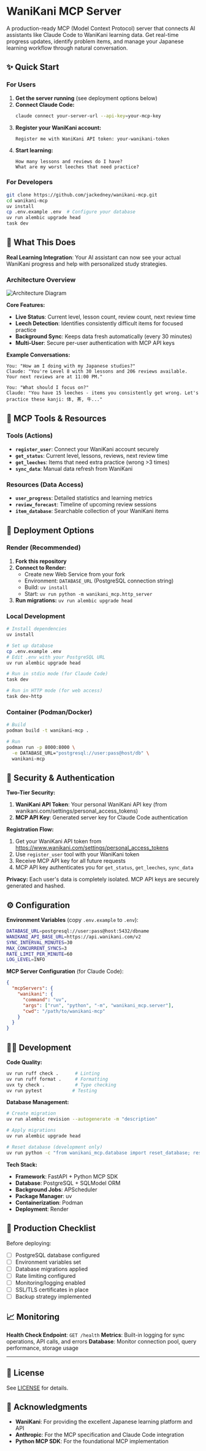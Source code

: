 # WaniKani MCP Server

A production-ready MCP (Model Context Protocol) server that connects AI assistants like Claude Code to WaniKani learning data. Get real-time progress updates, identify problem items, and manage your Japanese learning workflow through natural conversation.

## ✨ Quick Start

### For Users

1. **Get the server running** (see deployment options below)
2. **Connect Claude Code:**
   ```bash
   claude connect your-server-url --api-key=your-mcp-key
   ```
3. **Register your WaniKani account:**
   ```
   Register me with WaniKani API token: your-wanikani-token
   ```
4. **Start learning:**
   ```
   How many lessons and reviews do I have?
   What are my worst leeches that need practice?
   ```

### For Developers

```bash
git clone https://github.com/jackedney/wanikani-mcp.git
cd wanikani-mcp
uv install
cp .env.example .env  # Configure your database
uv run alembic upgrade head
task dev
```

## 🎯 What This Does

**Real Learning Integration**: Your AI assistant can now see your actual WaniKani progress and help with personalized study strategies.

### Architecture Overview

![Architecture Diagram](images/architecture.png)

**Core Features:**
- **Live Status**: Current level, lesson count, review count, next review time
- **Leech Detection**: Identifies consistently difficult items for focused practice  
- **Background Sync**: Keeps data fresh automatically (every 30 minutes)
- **Multi-User**: Secure per-user authentication with MCP API keys

**Example Conversations:**
```
You: "How am I doing with my Japanese studies?"
Claude: "You're Level 8 with 30 lessons and 206 reviews available. Your next reviews are at 11:00 PM."

You: "What should I focus on?"
Claude: "You have 15 leeches - items you consistently get wrong. Let's practice these kanji: 体, 茶, 牛..."
```

## 🔧 MCP Tools & Resources

### Tools (Actions)
- **`register_user`**: Connect your WaniKani account securely
- **`get_status`**: Current level, lessons, reviews, next review time
- **`get_leeches`**: Items that need extra practice (wrong >3 times)
- **`sync_data`**: Manual data refresh from WaniKani

### Resources (Data Access)
- **`user_progress`**: Detailed statistics and learning metrics
- **`review_forecast`**: Timeline of upcoming review sessions
- **`item_database`**: Searchable collection of your WaniKani items

## 🚀 Deployment Options

### Render (Recommended)

1. **Fork this repository**
2. **Connect to Render:**
   - Create new Web Service from your fork
   - Environment: `DATABASE_URL` (PostgreSQL connection string)
   - Build: `uv install` 
   - Start: `uv run python -m wanikani_mcp.http_server`
3. **Run migrations:** `uv run alembic upgrade head`

### Local Development

```bash
# Install dependencies
uv install

# Set up database
cp .env.example .env
# Edit .env with your PostgreSQL URL
uv run alembic upgrade head

# Run in stdio mode (for Claude Code)
task dev

# Run in HTTP mode (for web access)  
task dev-http
```

### Container (Podman/Docker)

```bash
# Build
podman build -t wanikani-mcp .

# Run
podman run -p 8000:8000 \
  -e DATABASE_URL="postgresql://user:pass@host/db" \
  wanikani-mcp
```

## 🔐 Security & Authentication

**Two-Tier Security:**
1. **WaniKani API Token**: Your personal WaniKani API key (from wanikani.com/settings/personal_access_tokens)
2. **MCP API Key**: Generated server key for Claude Code authentication

**Registration Flow:**
1. Get your WaniKani API token from https://www.wanikani.com/settings/personal_access_tokens
2. Use `register_user` tool with your WaniKani token
3. Receive MCP API key for all future requests
4. MCP API key authenticates you for `get_status`, `get_leeches`, `sync_data`

**Privacy:** Each user's data is completely isolated. MCP API keys are securely generated and hashed.

## ⚙️ Configuration

**Environment Variables** (copy `.env.example` to `.env`):
```bash
DATABASE_URL=postgresql://user:pass@host:5432/dbname
WANIKANI_API_BASE_URL=https://api.wanikani.com/v2
SYNC_INTERVAL_MINUTES=30
MAX_CONCURRENT_SYNCS=3
RATE_LIMIT_PER_MINUTE=60
LOG_LEVEL=INFO
```

**MCP Server Configuration** (for Claude Code):
```json
{
  "mcpServers": {
    "wanikani": {
      "command": "uv",
      "args": ["run", "python", "-m", "wanikani_mcp.server"],
      "cwd": "/path/to/wanikani-mcp"
    }
  }
}
```

## 🧑‍💻 Development

**Code Quality:**
```bash
uv run ruff check .      # Linting
uv run ruff format .     # Formatting  
uvx ty check .           # Type checking
uv run pytest           # Testing
```

**Database Management:**
```bash
# Create migration
uv run alembic revision --autogenerate -m "description"

# Apply migrations
uv run alembic upgrade head

# Reset database (development only)
uv run python -c "from wanikani_mcp.database import reset_database; reset_database()"
```

**Tech Stack:**
- **Framework**: FastAPI + Python MCP SDK
- **Database**: PostgreSQL + SQLModel ORM  
- **Background Jobs**: APScheduler
- **Package Manager**: uv
- **Containerization**: Podman
- **Deployment**: Render

## 🤝 Production Checklist

Before deploying:
- [ ] PostgreSQL database configured
- [ ] Environment variables set
- [ ] Database migrations applied
- [ ] Rate limiting configured
- [ ] Monitoring/logging enabled
- [ ] SSL/TLS certificates in place
- [ ] Backup strategy implemented

## 📈 Monitoring

**Health Check Endpoint**: `GET /health`
**Metrics**: Built-in logging for sync operations, API calls, and errors
**Database**: Monitor connection pool, query performance, storage usage

---

## 📄 License

See [LICENSE](LICENSE) for details.

## 🙏 Acknowledgments

- **WaniKani**: For providing the excellent Japanese learning platform and API
- **Anthropic**: For the MCP specification and Claude Code integration
- **Python MCP SDK**: For the foundational MCP implementation
